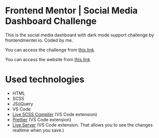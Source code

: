 # Frontend Mentor | Social Media Dashboard Challenge

This is the social media dashboard with dark mode support challenge by frontendmenter.io.  Coded by me.

You can access the challenge from <a href="https://www.frontendmentor.io/challenges/social-media-dashboard-with-theme-switcher-6oY8ozp_H">this link</a>

You can access the website from <a href="https://social-media-dashboard.imfast.io/">this link</a>

# Used technologies

- HTML
- SCSS
- JS/jQuery
- VS Code
- <a href="https://marketplace.visualstudio.com/items?itemName=ritwickdey.live-sass" target="_blank">Live SCSS Compiler</a> (VS Code extension)
- <a href="https://marketplace.visualstudio.com/items?itemName=esbenp.prettier-vscode" target="_blank">Prettier</a> (VS Code extension)
- <a href="https://marketplace.visualstudio.com/items?itemName=ritwickdey.LiveServer" target="_blank">Live Server</a> (VS Code extension. That allows you to see the changes realtime when you save.)
